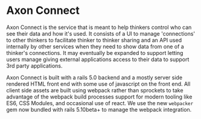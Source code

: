 # Axon Connect

Axon Connect is the service that is meant to help thinkers control who can see their data and how it's used. It consists of a UI to manage 'connections' to other thinkers to facilitate thinker to thinker sharing and an API used internally by other services when they need to show data from one of a thinker's connections. It may eventually be expanded to support letting users manage giving external applications access to their data to support 3rd party applications.

Axon Connect is built with a rails 5.0 backend and a mostly server side rendered HTML front end with some use of javascript on the front end. All client side assets are built using webpack rather than sprockets to take advantage of the webpack build processes support for modern tooling like ES6, CSS Modules, and occasional use of react. We use the new `webpacker` gem now bundled with rails 5.10beta+ to manage the webpack integration.
